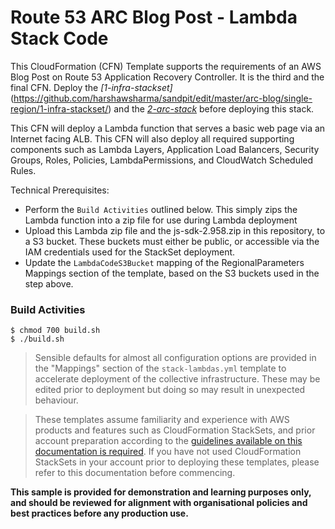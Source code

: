 # Route 53 ARC Blog Post - Lambda Stack Code

This CloudFormation (CFN) Template supports the requirements of an AWS Blog Post on Route 53 Application Recovery Controller. It is the third and the final CFN. Deploy the *[1-infra-stackset]*(https://github.com/harshawsharma/sandpit/edit/master/arc-blog/single-region/1-infra-stackset/) and the *[2-arc-stack](https://github.com/harshawsharma/sandpit/tree/master/arc-blog/single-region/2-arc-stack)* before deploying this stack.

This CFN will deploy a Lambda function that serves a basic web page via an Internet facing ALB. This CFN will also deploy all required supporting components such as Lambda Layers, Application Load Balancers, Security Groups, Roles, Policies, LambdaPermissions, and CloudWatch Scheduled Rules.  

Technical Prerequisites:
* Perform the `Build Activities` outlined below.  This simply zips the Lambda function into a zip file for use during Lambda deployment
* Upload this Lambda zip file and the js-sdk-2.958.zip in this repository, to a S3 bucket. These buckets must either be public, or accessible via the IAM credentials used for the StackSet deployment.
* Update the `LambdaCodeS3Bucket` mapping of the RegionalParameters Mappings section of the template, based on the S3 buckets used in the step above.

### Build Activities
```
$ chmod 700 build.sh
$ ./build.sh
```
> Sensible defaults for almost all configuration options are provided in the "Mappings" section of the `stack-lambdas.yml` template to accelerate deployment of the collective infrastructure. These may be edited prior to deployment but doing so may result in unexpected behaviour.

> These templates assume familiarity and experience with AWS products and features such as CloudFormation StackSets, and prior account preparation according to the [guidelines available on this documentation is required](https://docs.aws.amazon.com/AWSCloudFormation/latest/UserGuide/stacksets-prereqs-self-managed.html).  If you have not used CloudFormation StackSets in your account prior to deploying these templates, please refer to this documentation before commencing.

**This sample is provided for demonstration and learning purposes only, and should be reviewed for alignment with organisational policies and best practices before any production use.**
